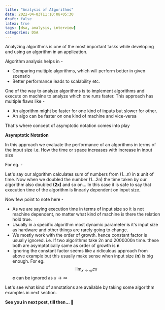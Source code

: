 ```yaml
---
title: "Analysis of Algorithms"
date: 2022-04-03T11:10:08+05:30
draft: false
latex: true
tags: [dsa, analysis, interview]
categories: DSA
---
```


Analyzing algorithms is one of the most important tasks while developing and using an algorithm in an application.

Algorithm analysis helps in -

-   Comparing multiple algorithms, which will perform better in given scenario
-   Better performance leads to scalability etc.

One of the way to analyze algorithms is to implement algorithms and execute on machine to analyze which one runs faster. This approach has multiple flaws like -

-   An algorithm might be faster for one kind of inputs but slower for other.
-   An algo can be faster on one kind of machine and vice-versa

That's where concept of asymptotic notation comes into play

**Asymptotic Notation**

In this approach we evaluate the performance of an algorithms in terms of the input size i.e. How the time or space increases with increase in input size

For eg. -

Let's say our algorithm calculates sum of numbers from (1...n) in **x** unit of time. Now when we doubled the number (1...2n) the time taken by our algorithm also doubled **(2x)** and so on... In this case it is safe to say that execution time of the algorithm is linearly dependent on input size.

Now few point to note here -

-   As we are saying execution time in terms of input size so it is not machine dependent, no matter what kind of machine is there the relation hold true.
-   Usually in a specific algorithm most dynamic parameter is it's input size as hardware and other things are rarely going to change.
-   We mostly work with the order of growth. hence constant factor is usually ignored. i.e. If two algorithms take 2n and 2000000n time. these both are asymptotically same as order of growth is **n**
-   Ignoring the constant factor seems like a ridiculous approach from above example but this usually make sense when input size (**n**) is big enough. For eg. $$\lim_{x \to \infty} cx$$ **c** can be ignored as ${x \to \infty}$

Let's see what kind of annotations are available by taking some algorithm examples in next section.

**See you in next post, till then... 👋**
